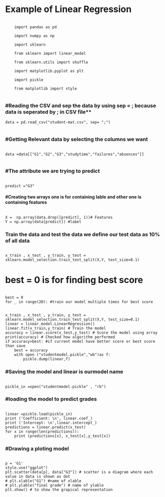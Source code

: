 # Example of Linear Regression
<code>
    import pandas as pd</br>
    import numpy as np</br>
    import sklearn</br>
    from sklearn import linear_model</br>
    from sklearn.utils import shuffle</br>
    import matplotlib.pyplot as plt</br>
    import pickle</br>
    from matplotlib import style</br> </code>

### #Reading the CSV and sep the data by using sep = ; because data is seperated by ; in CSV file** </br>

<code>data = pd.read_csv("student-mat.csv", sep= ";")</br> </code>

### #Getting Relevant data by selecting the columns we want</br>

<code>
data =data[["G1","G2","G3","studytime","failures","absences"]] </br> </code>

### #The attribute we are trying to predict</br>

<code>
predict ="G3"
</code>

#### #Creating two arrays one is for containing lable and other one is containing features </br>

<code>
X =  np.array(data.drop([predict], 1))# Features
Y = np.array(data[predict]) #label
</code>

### Train the data and test the data we define our test data as 10% of all data

<code>
x_train , x_test , y_train, y_test = sklearn.model_selection.train_test_split(X,Y, test_size=0.1)
</code>

# best = 0 is for finding best score

<code>
best = 0
for _ in range(20): #train our model multiple times for best score

</code>

    x_train , x_test , y_train, y_test = sklearn.model_selection.train_test_split(X,Y, test_size=0.1)
    linear = linear_model.LinearRegression()
    linear.fit(x_train,y_train) # Train the model  
    accuracy = linear.score(x_test,y_test) # Score the model using array
    print(accuracy) # Checked how algorithm performed
    if accuracy>best: #if current model have better score or best score than save
        best = accuracy
        with open ("studentmodel.pickle","wb")as f:
            pickle.dump(linear,f)
              
### #Saving the model and linear is ourmodel name

<code>
pickle_in =open("studentmodel.pickle" , "rb")
</code>

### #loading the model to predict grades

<code>
linear =pickle.load(pickle_in)
print ('Coefficient: \n', linear.coef_)
print ('Intercept: \n',linear.intercept_)
predictions = linear.predict(x_test)
for x in range(len(predictions)):
    print (predictions[x], x_test[x],y_test[x])
</code>

### #Drawing a ploting model

<code>
p = 'G1'
style.use("ggplot")
plt.scatter(data[p], data["G3"]) # scatter is a diagram where each value in data is shown as dot
# plt.xlable("G1") #name of xlable
# plt.ylable("final grade") # name of ylable
plt.show() # to show the grapical representation
</code>
